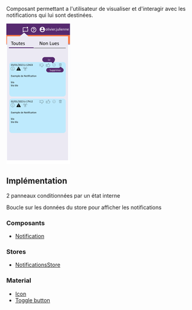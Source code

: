 Composant permettant a l'utilisateur de visualiser et d'interagir avec les notifications qui lui sont destinées.

![Pasted image 20230125095245](../../medias/Pasted%20image%2020230125095245.png)

## Implémentation

2 panneaux conditionnées par un état interne

Boucle sur les données du store pour afficher les notifications

### Composants
- [Notification](./Notification.md)

### Stores
- [NotificationsStore](/Store/NotificationsStore)

### Material
- [Icon](https://material.angular.io/components/icon/overview)
- [Toggle button](https://material.angular.io/components/button-toggle/overview)